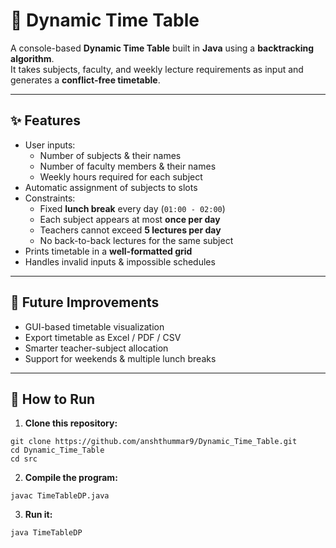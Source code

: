 # 📅 Dynamic Time Table

A console-based **Dynamic Time Table** built in **Java** using a **backtracking algorithm**.  
It takes subjects, faculty, and weekly lecture requirements as input and generates a **conflict-free timetable**.

---
## ✨ Features
- User inputs:
  - Number of subjects & their names
  - Number of faculty members & their names
  - Weekly hours required for each subject
- Automatic assignment of subjects to slots
- Constraints:
  - Fixed **lunch break** every day (`01:00 - 02:00`)
  - Each subject appears at most **once per day**
  - Teachers cannot exceed **5 lectures per day**
  - No back-to-back lectures for the same subject
- Prints timetable in a **well-formatted grid**
- Handles invalid inputs & impossible schedules


---
## 🧩 Future Improvements

- GUI-based timetable visualization
- Export timetable as Excel / PDF / CSV
- Smarter teacher-subject allocation
- Support for weekends & multiple lunch breaks

---
## 🚀 How to Run
1. **Clone this repository:**
```
git clone https://github.com/anshthummar9/Dynamic_Time_Table.git
cd Dynamic_Time_Table
cd src
```
2. **Compile the program:**
```
javac TimeTableDP.java
```
3. **Run it:**
```
java TimeTableDP
```
